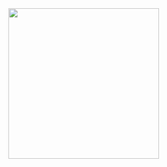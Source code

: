 <img src="https://github.com/user-attachments/assets/7b549125-c5a9-43f0-b427-965dfcd35fc0" width=300/>
